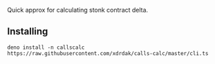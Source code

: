 Quick approx for calculating stonk contract delta.

## Installing

```
deno install -n callscalc https://raw.githubusercontent.com/xdrdak/calls-calc/master/cli.ts
```